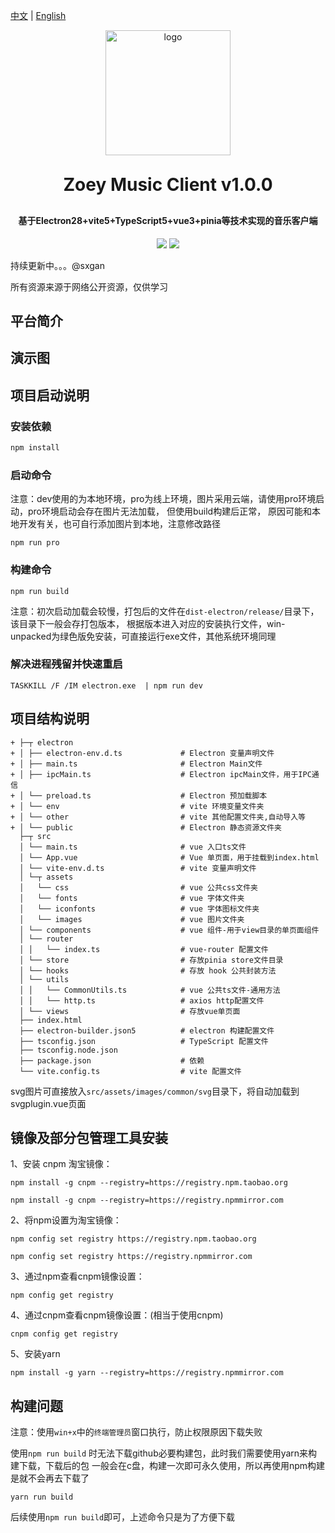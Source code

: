 [中文](README.md) | [English](README.en.md)
<p align="center">
	<img width="200px" height="200px" alt="logo" src="https://gitee.com/sxgan/zoey-open-images/raw/master/common/png/logo-music-wangyiyun-red.png">
</p>
<h1 align="center" style="margin: 30px 0 30px; font-weight: bold;">Zoey Music Client v1.0.0</h1>
<h4 align="center">基于Electron28+vite5+TypeScript5+vue3+pinia等技术实现的音乐客户端</h4>
<p align="center">
	<a href="https://gitee.com/sxgan/zoey-music-boot"><img src="https://img.shields.io/badge/Zoey Music-v1.0.0-brightgreen.svg"></a>
	<a href="https://gitee.com/sxgan/zoey-music-boot/raw/master/LICENSE"><img src="https://img.shields.io/badge/LICENSE-Apache License-red.svg"></a>
</p>
持续更新中。。。@sxgan

所有资源来源于网络公开资源，仅供学习

## 平台简介

## 演示图

## 项目启动说明
### 安装依赖

```sh
npm install
```
### 启动命令
注意：dev使用的为本地环境，pro为线上环境，图片采用云端，请使用pro环境启动，pro环境启动会存在图片无法加载，
但使用build构建后正常， 原因可能和本地开发有关，也可自行添加图片到本地，注意修改路径
```shell
npm run pro
```
### 构建命令
```shell
npm run build
```
注意：初次启动加载会较慢，打包后的文件在`dist-electron/release/`目录下，该目录下一般会存打包版本，
根据版本进入对应的安装执行文件，win-unpacked为绿色版免安装，可直接运行exe文件，其他系统环境同理

### 解决进程残留并快速重启
```shell
TASKKILL /F /IM electron.exe  | npm run dev
```

## 项目结构说明
```text
+ ├─┬ electron
+ │ ├── electron-env.d.ts             # Electron 变量声明文件   
+ │ ├── main.ts                       # Electron Main文件  
+ │ ├── ipcMain.ts                    # Electron ipcMain文件，用于IPC通信  
+ │ └── preload.ts                    # Electron 预加载脚本
+ │ └── env                           # vite 环境变量文件夹
+ │ └── other                         # vite 其他配置文件夹,自动导入等
+ │ └── public                        # Electron 静态资源文件夹
  ├─┬ src
  │ └── main.ts                       # vue 入口ts文件
  │ └── App.vue                       # Vue 单页面，用于挂载到index.html
  │ └── vite-env.d.ts                 # vite 变量声明文件
  │ └─┬ assets
  │   └── css                         # vue 公共css文件夹
  │   └── fonts                       # vue 字体文件夹
  │   └── iconfonts                   # vue 字体图标文件夹
  │   └── images                      # vue 图片文件夹
  │ └── components                    # vue 组件-用于view目录的单页面组件
  │ └── router                        
  │ │   └── index.ts                  # vue-router 配置文件
  │ └── store                         # 存放pinia store文件目录
  │ └── hooks                         # 存放 hook 公共封装方法
  │ └── utils                         
  │ │   └── CommonUtils.ts            # vue 公共ts文件-通用方法
  │ │   └── http.ts                   # axios http配置文件
  │ └── views                         # 存放vue单页面
  ├── index.html
  ├── electron-builder.json5          # electron 构建配置文件
  ├── tsconfig.json                   # TypeScript 配置文件
  ├── tsconfig.node.json
  ├── package.json                    # 依赖
  └── vite.config.ts                  # vite 配置文件
```
svg图片可直接放入`src/assets/images/common/svg`目录下，将自动加载到svgplugin.vue页面
## 镜像及部分包管理工具安装

1、安装 cnpm 淘宝镜像：
```shell
npm install -g cnpm --registry=https://registry.npm.taobao.org

npm install -g cnpm --registry=https://registry.npmmirror.com
```
2、将npm设置为淘宝镜像：
```shell
npm config set registry https://registry.npm.taobao.org

npm config set registry https://registry.npmmirror.com
```
3、通过npm查看cnpm镜像设置：
```shell
npm config get registry
```
4、通过cnpm查看cnpm镜像设置：(相当于使用cnpm)
```shell
cnpm config get registry
```
5、安装yarn
```shell
npm install -g yarn --registry=https://registry.npmmirror.com
```

## 构建问题
注意：使用`win+x`中的`终端管理员`窗口执行，防止权限原因下载失败

使用`npm run build` 时无法下载github必要构建包，此时我们需要使用yarn来构建下载，下载后的包
一般会在c盘，构建一次即可永久使用，所以再使用npm构建是就不会再去下载了
```shell 
yarn run build
```
后续使用`npm run build`即可，上述命令只是为了方便下载
